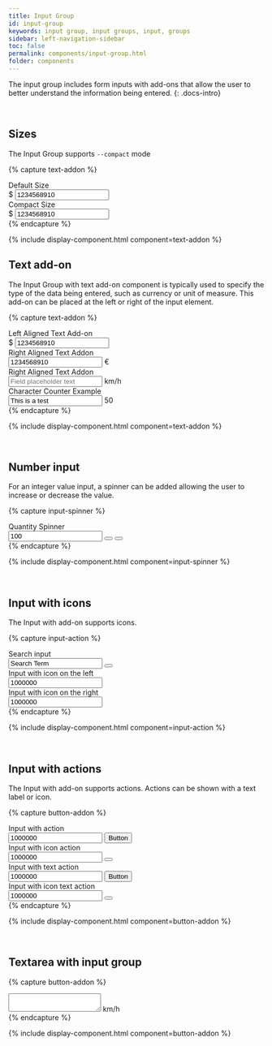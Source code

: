 ```yaml
---
title: Input Group
id: input-group
keywords: input group, input groups, input, groups
sidebar: left-navigation-sidebar
toc: false
permalink: components/input-group.html
folder: components
---
```


The input group includes form inputs with add-ons that allow the user to better understand the information being entered.
{: .docs-intro}

<br>

## Sizes
The Input Group supports `--compact` mode

{% capture text-addon %}
<div class="fd-form-item">
    <label class="fd-form-label" for="">Default Size </label>
    <div class="fd-input-group fd-input-group--before">
        <span class="fd-input-group__addon fd-input-group__addon--before">$</span>
        <input class="fd-form-control" type="text" id="" name="" value="1234568910 ">
    </div>
</div>

<div class="fd-form-item">
    <label class="fd-form-label" for="">Compact Size </label>
    <div class="fd-input-group fd-input-group--before fd-input-group--compact">
        <span class="fd-input-group__addon fd-input-group__addon--before">$</span>
        <input class="fd-input fd-input--compact" type="text" id="" name="" value="1234568910 ">
    </div>
</div>
{% endcapture %}

{% include display-component.html component=text-addon %}

## Text add-on

The Input Group with text add-on component is typically used to specify the type of the data being entered, such as currency or unit of measure. This add-on can be placed at the left or right of the input element.





{% capture text-addon %}

<div class="fd-form-item">
    <label class="fd-form-label" for="">Left Aligned Text Add-on</label>
    <div class="fd-input-group fd-input-group--before">
        <span class="fd-input-group__addon fd-input-group__addon--before">$</span>
        <input class="fd-form-control" type="text" id="" name="" value="1234568910 ">
    </div>
</div>

<div class="fd-form-item">
    <label class="fd-form-label" for="">Right Aligned Text Addon</label>
    <div class="fd-input-group fd-input-group--after">
        <input class="fd-form-control" type="text" id="" name="" value="1234568910 ">
        <span class="fd-input-group__addon fd-input-group__addon--after">€</span>
    </div>
</div>

<div class="fd-form-item">
    <label class="fd-form-label" for="">Right Aligned Text Addon</label>
    <div class="fd-input-group fd-input-group--after">
        <input class="fd-form-control" type="text" id="" name="" value="" placeholder="Field placeholder text">
        <span class="fd-input-group__addon fd-input-group__addon--after">km/h</span>
    </div>
</div>

<div class="fd-form-item">
    <label class="fd-form-label" for="">Character Counter Example</label>
    <div class="fd-input-group fd-input-group--after">
        <input class="fd-form-control" type="text" id="" name="" value="This is a test">
        <span class="fd-input-group__addon fd-input-group__addon--after">50</span>
    </div>
</div>
{% endcapture %}

{% include display-component.html component=text-addon %}

<br />

## Number input

For an integer value input, a spinner can be added allowing the user to increase or decrease the value.

{% capture input-spinner %}
<div class="fd-form-item">
    <label class="fd-form-label" for="">Quantity Spinner</label>
    <div class="fd-input-group fd-input-group--after">
        <input class="fd-form-control" type="number" id="spinner-1" name="" value="100" />
        <span class="fd-input-group__addon fd-input-group__addon--button fd-input-group__addon--after">
            <button class="fd-input-group__button fd-input-group__button--step-up sap-icon--slim-arrow-up" aria-label="Step up" onclick="document.getElementById('spinner-1').stepUp();"></button>
            <button class="fd-input-group__button fd-input-group__button--step-down sap-icon--slim-arrow-down" aria-label="Step down" onclick="document.getElementById('spinner-1').stepDown();"></button>
        </span>
    </div>
</div>
{% endcapture %}

{% include display-component.html component=input-spinner %}

<br/>

## Input with icons

The Input with add-on supports icons.

{% capture input-action %}
<div class="fd-form-item">
    <label class="fd-form-label" for="">Search input</label>
    <div class="fd-input-group">
        <input class="fd-form-control" type="search" id="search-1" name="" value="Search Term" placeholder="Enter Term..">
        <span class="fd-input-group__addon fd-input-group__addon--button">
            <button class="fd-input-group__button fd-input-group__button--clear" aria-label="Clear" onclick="document.getElementById('search-1').value = '';"></button>
        </span>
    </div>
</div>

<div class="fd-form-item">
    <label class="fd-form-label" for="">Input with icon on the left</label>
    <div class="fd-input-group fd-input-group--before">
        <span class="fd-input-group__addon fd-input-group__addon--before">
            <span class="sap-icon--globe" role="presentation"></span>
        </span>
        <input class="fd-form-control" type="text" id="" name="" value="1000000">
    </div>
</div>

<div class="fd-form-item">
    <label class="fd-form-label" for="">Input with icon on the right</label>
    <div class="fd-input-group fd-input-group--after">
        <input class="fd-form-control" type="text" id="" name="" value="1000000">
        <span class="fd-input-group__addon fd-input-group__addon--after">
            <span class="sap-icon--hide" role="presentation"></span>
        </span>
    </div>
</div>
{% endcapture %}

{% include display-component.html component=input-action %}

<br>

## Input with actions

The Input with add-on supports actions. Actions can be shown with a text label or icon.

{% capture button-addon %}
<div class="fd-form-item">
    <label class="fd-form-label" for="">Input with action</label>
    <div class="fd-input-group fd-input-group--after">
        <input class="fd-form-control" type="text" id="" name="" value="1000000">
        <span class="fd-input-group__addon fd-input-group__addon--button fd-input-group__addon--after">
            <button class="fd-button--light">
                Button
            </button>
        </span>
    </div>
</div>

<div class="fd-form-item">
    <label class="fd-form-label" for="">Input with icon action</label>
    <div class="fd-input-group fd-input-group--after">
        <input class="fd-form-control" type="text" id="" name="" value="1000000">
        <span class="fd-input-group__addon fd-input-group__addon--button fd-input-group__addon--after">
            <button class="fd-button--icon fd-button--light sap-icon--navigation-down-arrow"></button>
        </span>
    </div>
</div>

<div class="fd-form-item">
    <label class="fd-form-label" for="">Input with text action</label>
    <div class="fd-input-group fd-input-group--after">
        <input class="fd-form-control" type="text" id="" name="" value="1000000">
        <span class="fd-input-group__addon fd-input-group__addon--button fd-input-group__addon--after">
            <button class="fd-button--light">
                Button
            </button>
        </span>
    </div>
</div>

<div class="fd-form-item">
    <label class="fd-form-label" for="">Input with icon text action</label>
    <div class="fd-input-group fd-input-group--after">
        <input class="fd-form-control" type="text" id="" name="" value="1000000">
        <span class="fd-input-group__addon fd-input-group__addon--button fd-input-group__addon--after">
            <button class="fd-button--icon fd-button--light sap-icon--navigation-down-arrow"></button>
        </span>
    </div>
</div>
{% endcapture %}

{% include display-component.html component=button-addon %}

<br>


## Textarea with input group

{% capture button-addon %}
<div class="fd-input-group fd-input-group--after">
    <textarea class="fd-textarea" id=""></textarea>
    <span class="fd-input-group__addon fd-input-group__addon--after fd-input-group__addon--textarea">
        km/h
    </span>
</div>
{% endcapture %}

{% include display-component.html component=button-addon %}

<br>
